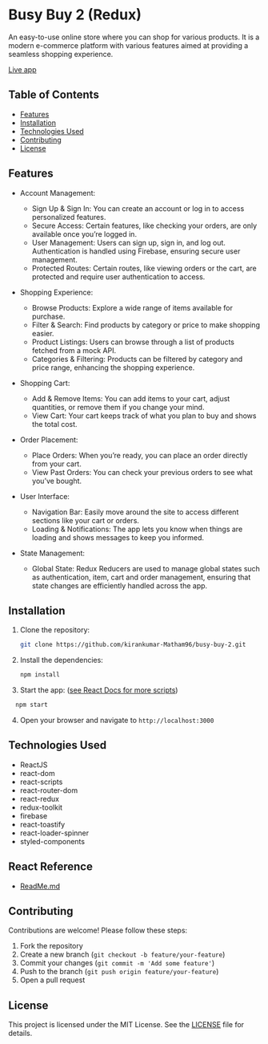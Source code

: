 # Busy Buy 2 (Redux)

An easy-to-use online store where you can shop for various products. It is a modern e-commerce platform with various features aimed at providing a seamless shopping experience.

[Live app](https://busy-buy-2.vercel.app/orders)

## Table of Contents

- [Features](#features)
- [Installation](#installation)
- [Technologies Used](#technologies-used)
- [Contributing](#contributing)
- [License](#license)

## Features

- Account Management:

  - Sign Up & Sign In: You can create an account or log in to access personalized features.
  - Secure Access: Certain features, like checking your orders, are only available once you’re logged in.
  - User Management: Users can sign up, sign in, and log out. Authentication is handled using Firebase, ensuring secure user management.
  - Protected Routes: Certain routes, like viewing orders or the cart, are protected and require user authentication to access.

- Shopping Experience:

  - Browse Products: Explore a wide range of items available for purchase.
  - Filter & Search: Find products by category or price to make shopping easier.
  - Product Listings: Users can browse through a list of products fetched from a mock API.
  - Categories & Filtering: Products can be filtered by category and price range, enhancing the shopping experience.

- Shopping Cart:

  - Add & Remove Items: You can add items to your cart, adjust quantities, or remove them if you change your mind.
  - View Cart: Your cart keeps track of what you plan to buy and shows the total cost.

- Order Placement:

  - Place Orders: When you’re ready, you can place an order directly from your cart.
  - View Past Orders: You can check your previous orders to see what you’ve bought.

- User Interface:

  - Navigation Bar: Easily move around the site to access different sections like your cart or orders.
  - Loading & Notifications: The app lets you know when things are loading and shows messages to keep you informed.

- State Management:

  - Global State: Redux Reducers are used to manage global states such as authentication, item, cart and order management, ensuring that state changes are efficiently handled across the app.

## Installation

1. Clone the repository:

   ```bash
   git clone https://github.com/kirankumar-Matham96/busy-buy-2.git

   ```

2. Install the dependencies:

   ```bash
   npm install
   ```

3. Start the app: ([see React Docs for more scripts](#react-readme-file))

```bash
  npm start
```

4. Open your browser and navigate to `http://localhost:3000`

## Technologies Used

- ReactJS
- react-dom
- react-scripts
- react-router-dom
- react-redux
- redux-toolkit
- firebase
- react-toastify
- react-loader-spinner
- styled-components

## React Reference

- [ReadMe.md](https://github.com/facebook/create-react-app/blob/main/packages/cra-template/template/README.md)

## Contributing

Contributions are welcome! Please follow these steps:

1. Fork the repository
2. Create a new branch (`git checkout -b feature/your-feature`)
3. Commit your changes (`git commit -m 'Add some feature'`)
4. Push to the branch (`git push origin feature/your-feature`)
5. Open a pull request

## License

This project is licensed under the MIT License. See the [LICENSE](LICENSE) file for details.